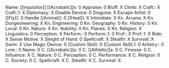 Name: [[inquisitor]]
[[Acrobatic]]s: 0
Appraise: 0
Bluff: X
Climb: X
Craft:: X
Craft:.1: X
Diplomacy: X
Disable Device: 0
Disguise: X
Escape Artist: 0
[[Fly]]: 0
Handle [[Animal]]: 0
[[Heal]]: X
Intimidate: X
Kn. Arcana: X
Kn. Dungeoneering: X
Kn. Engineering: 0
Kn. Geography: 0
Kn. History: 0
Kn. Local: 0
Kn. Nature: X
Kn. Nobility: 0
Kn. Planes: X
Kn. Religion: X
Linguistics: 0
Perception: X
Perform:: 0
Perform:.1: 0
Prof:: X
Prof:.1: X
Ride: X
Sense Motive: X
Sleight of Hand: 0
Spellcraft: X
Stealth: X
Survival: X
Swim: X
Use Magic Device: 0
(Custom Skill): 0
(Custom Skill).1: 0
Artistry:: 0
Lore:: 0
Name: 0
C. [[Acrobatic]]s: 0
C. [[Athletic]]s: 0
C. Finesse: 0
C. Influence: X
C. Nature: 0
C. Perception: 0
C. Performance: X
C. Religion: 0
C. Society: 0
C. Spellcraft: X
C. Stealth: X
C. Survival: X
